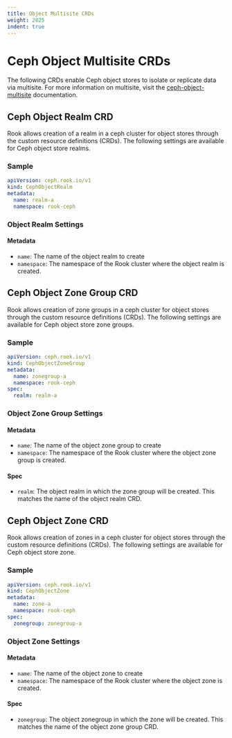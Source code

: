 ```yaml
---
title: Object Multisite CRDs
weight: 2825
indent: true
---
```


# Ceph Object Multisite CRDs

The following CRDs enable Ceph object stores to isolate or replicate data via multisite. For more information on multisite, visit the [ceph-object-multisite](/Documentation/ceph-object-multisite.md) documentation.

## Ceph Object Realm CRD

Rook allows creation of a realm in a ceph cluster for object stores through the custom resource definitions (CRDs). The following settings are available for Ceph object store realms.

### Sample

```yaml
apiVersion: ceph.rook.io/v1
kind: CephObjectRealm
metadata:
  name: realm-a
  namespace: rook-ceph
```

### Object Realm Settings

#### Metadata

* `name`: The name of the object realm to create
* `namespace`: The namespace of the Rook cluster where the object realm is created.

## Ceph Object Zone Group CRD

Rook allows creation of zone groups in a ceph cluster for object stores through the custom resource definitions (CRDs). The following settings are available for Ceph object store zone groups.

### Sample

```yaml
apiVersion: ceph.rook.io/v1
kind: CephObjectZoneGroup
metadata:
  name: zonegroup-a
  namespace: rook-ceph
spec:
  realm: realm-a
```

### Object Zone Group Settings

#### Metadata

* `name`: The name of the object zone group to create
* `namespace`: The namespace of the Rook cluster where the object zone group is created.

#### Spec

* `realm`: The object realm in which the zone group will be created. This matches the name of the object realm CRD.

## Ceph Object Zone CRD

Rook allows creation of zones in a ceph cluster for object stores through the custom resource definitions (CRDs). The following settings are available for Ceph object store zone.

### Sample

```yaml
apiVersion: ceph.rook.io/v1
kind: CephObjectZone
metadata:
  name: zone-a
  namespace: rook-ceph
spec:
  zonegroup: zonegroup-a
```

### Object Zone Settings

#### Metadata

* `name`: The name of the object zone to create
* `namespace`: The namespace of the Rook cluster where the object zone is created.

#### Spec

* `zonegroup`: The object zonegroup in which the zone will be created. This matches the name of the object zone group CRD.
